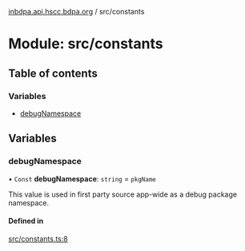 [inbdpa.api.hscc.bdpa.org](../README.md) / src/constants

# Module: src/constants

## Table of contents

### Variables

- [debugNamespace](src_constants.md#debugnamespace)

## Variables

### debugNamespace

• `Const` **debugNamespace**: `string` = `pkgName`

This value is used in first party source app-wide as a debug package
namespace.

#### Defined in

[src/constants.ts:8](https://github.com/nhscc/inbdpa.api.hscc.bdpa.org/blob/742232e/src/constants.ts#L8)
